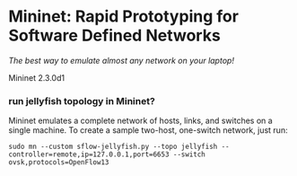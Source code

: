 Mininet: Rapid Prototyping for Software Defined Networks
========================================================
*The best way to emulate almost any network on your laptop!*

Mininet 2.3.0d1

### run jellyfish topology in Mininet?

Mininet emulates a complete network of hosts, links, and switches
on a single machine.  To create a sample two-host, one-switch network,
just run:

  `sudo mn --custom sflow-jellyfish.py --topo jellyfish --controller=remote,ip=127.0.0.1,port=6653 --switch ovsk,protocols=OpenFlow13
`
